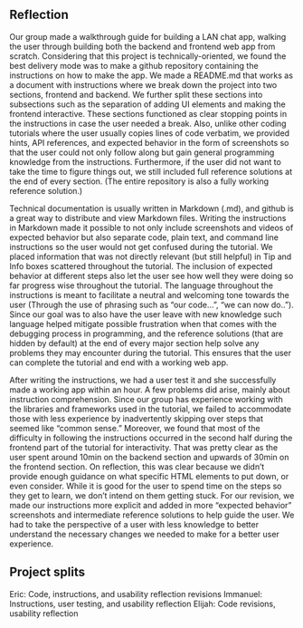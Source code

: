 ## Reflection

Our group made a walkthrough guide for building a LAN chat app, walking the user through building both the backend and frontend web app from scratch. Considering that this project is technically-oriented, we found the best delivery mode was to make a github repository containing the instructions on how to make the app. We made a README.md that works as a document with instructions where we break down the project into two sections, frontend and backend. We further split these sections into subsections such as the separation of adding UI elements and making the frontend interactive. These sections functioned as clear stopping points in the instructions in case the user needed a break. Also, unlike other coding tutorials where the user usually copies lines of code verbatim, we provided hints, API references, and expected behavior in the form of screenshots so that the user could not only follow along but gain general programming knowledge from the instructions. Furthermore, if the user did not want to take the time to figure things out, we still included full reference solutions at the end of every section. (The entire repository is also a fully working reference solution.)

Technical documentation is usually written in Markdown (.md), and github is a great way to distribute and view Markdown files. Writing the instructions in Markdown made it possible to not only include screenshots and videos of expected behavior but also separate code, plain text, and command line instructions so the user would not get confused during the tutorial. We placed information that was not directly relevant (but still helpful) in Tip and Info boxes scattered throughout the tutorial. The inclusion of expected behavior at different steps also let the user see how well they were doing so far progress wise throughout the tutorial. The language throughout the instructions is meant to facilitate a neutral and welcoming tone towards the user (Through the use of phrasing such as “our code…”, “we can now do..”). Since our goal was to also have the user leave with new knowledge such language helped mitigate possible frustration when that comes with the debugging process in programming, and the reference solutions (that are hidden by default) at the end of every major section help solve any problems they may encounter during the tutorial. This ensures that the user can complete the tutorial and end with a working web app.

After writing the instructions, we had a user test it and she successfully made a working app within an hour. A few problems did arise, mainly about instruction comprehension. Since our group has experience working with the libraries and frameworks used in the tutorial, we failed to accommodate those with less experience by inadvertently skipping over steps that seemed like “common sense.” Moreover, we found that most of the difficulty in following the instructions occurred in the second half during the frontend part of the tutorial for interactivity. That was pretty clear as the user spent around 10min on the backend section and upwards of 30min on the frontend section. On reflection, this was clear because we didn’t provide enough guidance on what specific HTML elements to put down, or even consider. While it is good for the user to spend time on the steps so they get to learn, we don’t intend on them getting stuck. For our revision, we made our instructions more explicit and added in more “expected behavior” screenshots and intermediate reference solutions to help guide the user. We had to take the perspective of a user with less knowledge to better understand the necessary changes we needed to make for a better user experience.

## Project splits

Eric: Code, instructions, and usability reflection revisions
Immanuel: Instructions, user testing, and usability reflection
Elijah: Code revisions, usability reflection
